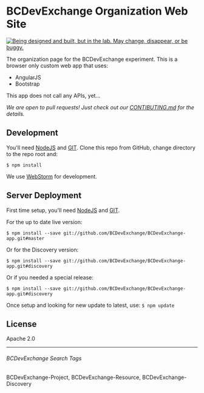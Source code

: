 # BCDevExchange Organization Web Site #
<a rel="discovery" href="https://github.com/BCDevExchange/docs/wiki/Project-States"><img alt="Being designed and built, but in the lab. May change, disappear, or be buggy." style="border-width:0" src="https://img.shields.io/badge/BCDevExchange-Discovery-yellow.svg" title="Being designed and built, but in the lab. May change, disappear, or be buggy." /></a>


The organization page for the BCDevExchange experiment.  This is a browser only custom web app that uses:

-  AngularJS 
-  Bootstrap

This app does not call any APIs, yet...

*We are open to pull requests! 
Just check out our [CONTIBUTING.md](https://github.com/BCDevExchange/BCDevExchange-app/blob/master/CONTRIBUTING.md) for the details.*

## Development ##

You'll need [NodeJS](http://nodejs.org/) and [GIT](http://git-scm.com/downloads). Clone this repo from GitHub, change directory to the repo root and:

`$ npm install `

We use [WebStorm](https://www.jetbrains.com/webstorm/download/) for development.  

## Server Deployment ##

First time setup, you'll need [NodeJS](http://nodejs.org/) and [GIT](http://git-scm.com/downloads).

For the up to date live version:

`$ npm install --save git://github.com/BCDevExchange/BCDevExchange-app.git#master`

Or for the Discovery version:

`$ npm install --save git://github.com/BCDevExchange/BCDevExchange-app.git#discovery`

Or if you needed a special release:

`$ npm install --save git://github.com/BCDevExchange/BCDevExchange-app.git#discovery`

Once setup and looking for new update to latest, use:
`$ npm update`

## License

Apache 2.0

----------
###### BCDevExchange Search Tags ######
BCDevExchange-Project, BCDevExchange-Resource, BCDevExchange-Discovery
